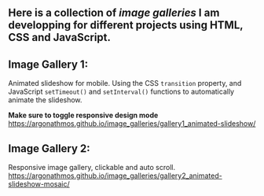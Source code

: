 ## Here is a collection of *image galleries* I am developping for different projects using HTML, CSS and JavaScript.

## Image Gallery 1:
Animated slideshow for mobile.
Using the CSS `transition` property, and JavaScript `setTimeout()` and `setInterval()` functions to automatically animate the slideshow.

**Make sure to toggle responsive design mode**
https://argonathmos.github.io/image_galleries/gallery1_animated-slideshow/

## Image Gallery 2:
Responsive image gallery, clickable and auto scroll. 
https://argonathmos.github.io/image_galleries/gallery2_animated-slideshow-mosaic/

